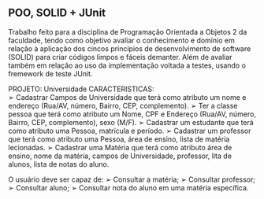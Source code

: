 ## POO, SOLID + JUnit

Trabalho feito para a disciplina de Programação Orientada a Objetos 2 da faculdade, tendo como objetivo avaliar o conhecimento e domínio em relação à aplicação dos cincos princípios de desenvolvimento de software (SOLID) para criar códigos limpos e fáceis demanter. Além de avaliar também em relação ao uso da implementação voltada a testes, usando o fremework de teste JUnit.

PROJETO: Universidade
CARACTERISTICAS:  
➢ Cadastrar Campos de Universidade que terá como atributo um nome e endereço (Rua/AV,
número, Bairro, CEP, complemento).
➢ Ter a classe pessoa que terá como atributo um Nome, CPF e Endereço (Rua/AV, número,
Bairro, CEP, complemento), sexo (M/F).
➢ Cadastrar um estudante que terá como atributo uma Pessoa, matrícula e período.
➢ Cadastrar um professor que terá como atributo uma Pessoa, área de ensino, lista de matéria
lecionadas.
➢ Cadastrar uma Matéria que terá como atributo área de ensino, nome da matéria, campos de
Universidade, professor, lita de alunos, lista de notas do aluno.

O usuário deve ser capaz de:
➢ Consultar a matéria;
➢ Consultar professor;
➢ Consultar aluno;
➢ Consultar nota do aluno em uma matéria específica.






